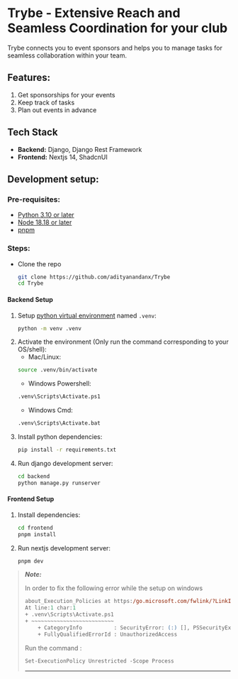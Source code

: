 # Trybe - Extensive Reach and Seamless Coordination for your club
Trybe connects you to event sponsors and helps you to manage tasks for seamless collaboration within your team. 


## Features:
1. Get sponsorships for your events
2. Keep track of tasks
3. Plan out events in advance

## Tech Stack
- **Backend:** Django, Django Rest Framework
- **Frontend:** Nextjs 14, ShadcnUI

## Development setup:
### Pre-requisites:
- [Python 3.10 or later](https://www.python.org/downloads/)
- [Node 18.18 or later](https://nodejs.org/en/download/package-manager/current)
- [pnpm](https://pnpm.io/installation)

### Steps:
- Clone the repo
    ```bash
    git clone https://github.com/adityanandanx/Trybe
    cd Trybe
    ```
#### Backend Setup
1. Setup [python virtual environment](https://docs.python.org/3/library/venv.html#creating-virtual-environments) named `.venv`:
    ```bash
    python -m venv .venv
    ```
2. Activate the environment (Only run the command corresponding to your OS/shell):
    - Mac/Linux:
    ```bash
    source .venv/bin/activate
    ```
    - Windows Powershell:
    ```bash
    .venv\Scripts\Activate.ps1
    ```
    - Windows Cmd:
    ```bash
    .venv\Scripts\Activate.bat
    ```
3. Install python dependencies:
    ```bash
    pip install -r requirements.txt
    ```
4. Run django development server:
    ```bash
    cd backend
    python manage.py runserver
    ```

#### Frontend Setup
1. Install dependencies:
    ```bash
    cd frontend
    pnpm install
    ```
2. Run nextjs development server:
    ```bash
    pnpm dev
    ```

> **_Note:_**
>
> In order to fix the following error while the setup on windows
> ```ps
> about_Execution_Policies at https:/go.microsoft.com/fwlink/?LinkID=135170.
> At line:1 char:1
> + .venv\Scripts\Activate.ps1
> + ~~~~~~~~~~~~~~~~~~~~~~~~~~
>     + CategoryInfo          : SecurityError: (:) [], PSSecurityException
>     + FullyQualifiedErrorId : UnauthorizedAccess 
> ```
> Run the command :
> ```ps
> Set-ExecutionPolicy Unrestricted -Scope Process
> ```
> ***